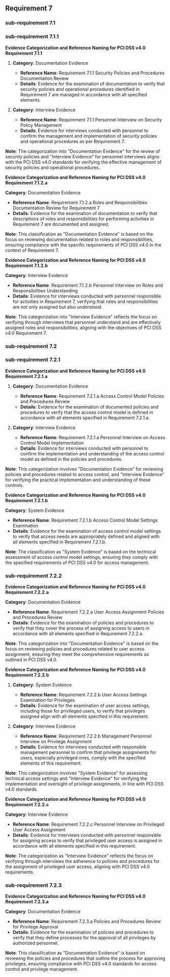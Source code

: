 
## Requirement 7
### sub-requirement 7.1
### sub-requirement 7.1.1
**Evidence Categorization and Reference Naming for PCI DSS v4.0 Requirement 7.1.1**

1. **Category**: Documentation Evidence
   - **Reference Name**: Requirement 7.1.1 Security Policies and Procedures Documentation Review
   - **Details**: Evidence for the examination of documentation to verify that security policies and operational procedures identified in Requirement 7 are managed in accordance with all specified elements.

2. **Category**: Interview Evidence
   - **Reference Name**: Requirement 7.1.1 Personnel Interview on Security Policy Management
   - **Details**: Evidence for interviews conducted with personnel to confirm the management and implementation of security policies and operational procedures as per Requirement 7.

**Note**: The categorization into "Documentation Evidence" for the review of security policies and "Interview Evidence" for personnel interviews aligns with the PCI DSS v4.0 standards for verifying the effective management of security policies and operational procedures.

**Evidence Categorization and Reference Naming for PCI DSS v4.0 Requirement 7.1.2.a**

**Category**: Documentation Evidence
- **Reference Name**: Requirement 7.1.2.a Roles and Responsibilities Documentation Review for Requirement 7
- **Details**: Evidence for the examination of documentation to verify that descriptions of roles and responsibilities for performing activities in Requirement 7 are documented and assigned.

**Note**: This classification as "Documentation Evidence" is based on the focus on reviewing documentation related to roles and responsibilities, ensuring compliance with the specific requirements of PCI DSS v4.0 in the context of Requirement 7.

**Evidence Categorization and Reference Naming for PCI DSS v4.0 Requirement 7.1.2.b**

**Category**: Interview Evidence
- **Reference Name**: Requirement 7.1.2.b Personnel Interview on Roles and Responsibilities Understanding
- **Details**: Evidence for interviews conducted with personnel responsible for activities in Requirement 7, verifying that roles and responsibilities are not only assigned but also understood.

**Note**: This categorization into "Interview Evidence" reflects the focus on verifying through interviews that personnel understand and are effectively assigned roles and responsibilities, aligning with the objectives of PCI DSS v4.0 Requirement 7.

### sub-requirement 7.2
### sub-requirement 7.2.1
**Evidence Categorization and Reference Naming for PCI DSS v4.0 Requirement 7.2.1.a**

1. **Category**: Documentation Evidence
   - **Reference Name**: Requirement 7.2.1.a Access Control Model Policies and Procedures Review
   - **Details**: Evidence for the examination of documented policies and procedures to verify that the access control model is defined in accordance with all elements specified in Requirement 7.2.1.a.

2. **Category**: Interview Evidence
   - **Reference Name**: Requirement 7.2.1.a Personnel Interview on Access Control Model Implementation
   - **Details**: Evidence for interviews conducted with personnel to confirm the implementation and understanding of the access control model as defined in the policies and procedures.

**Note**: This categorization involves "Documentation Evidence" for reviewing policies and procedures related to access control, and "Interview Evidence" for verifying the practical implementation and understanding of these controls.

**Evidence Categorization and Reference Naming for PCI DSS v4.0 Requirement 7.2.1.b**

**Category**: System Evidence
- **Reference Name**: Requirement 7.2.1.b Access Control Model Settings Examination
- **Details**: Evidence for the examination of access control model settings to verify that access needs are appropriately defined and aligned with all elements specified in Requirement 7.2.1.b.

**Note**: The classification as "System Evidence" is based on the technical assessment of access control model settings, ensuring they comply with the specified requirements of PCI DSS v4.0 for access management.

### sub-requirement 7.2.2
**Evidence Categorization and Reference Naming for PCI DSS v4.0 Requirement 7.2.2.a**

**Category**: Documentation Evidence
- **Reference Name**: Requirement 7.2.2.a User Access Assignment Policies and Procedures Review
- **Details**: Evidence for the examination of policies and procedures to verify that they cover the process of assigning access to users in accordance with all elements specified in Requirement 7.2.2.a.

**Note**: This categorization into "Documentation Evidence" is based on the focus on reviewing policies and procedures related to user access assignment, ensuring they meet the comprehensive requirements as outlined in PCI DSS v4.0.

**Evidence Categorization and Reference Naming for PCI DSS v4.0 Requirement 7.2.2.b**

1. **Category**: System Evidence
   - **Reference Name**: Requirement 7.2.2.b User Access Settings Examination for Privileges
   - **Details**: Evidence for the examination of user access settings, including those for privileged users, to verify that privileges assigned align with all elements specified in this requirement.

2. **Category**: Interview Evidence
   - **Reference Name**: Requirement 7.2.2.b Management Personnel Interview on Privilege Assignment
   - **Details**: Evidence for interviews conducted with responsible management personnel to confirm that privilege assignments for users, especially privileged ones, comply with the specified elements of this requirement.

**Note**: This categorization involves "System Evidence" for assessing technical access settings and "Interview Evidence" for verifying the implementation and oversight of privilege assignments, in line with PCI DSS v4.0 standards.

**Evidence Categorization and Reference Naming for PCI DSS v4.0 Requirement 7.2.2.c**

**Category**: Interview Evidence
- **Reference Name**: Requirement 7.2.2.c Personnel Interview on Privileged User Access Assignment
- **Details**: Evidence for interviews conducted with personnel responsible for assigning access to verify that privileged user access is assigned in accordance with all elements specified in this requirement.

**Note**: The categorization as "Interview Evidence" reflects the focus on verifying through interviews the adherence to policies and procedures for the assignment of privileged user access, aligning with PCI DSS v4.0 requirements.

### sub-requirement 7.2.3
**Evidence Categorization and Reference Naming for PCI DSS v4.0 Requirement 7.2.3.a**

**Category**: Documentation Evidence
- **Reference Name**: Requirement 7.2.3.a Policies and Procedures Review for Privilege Approval
- **Details**: Evidence for the examination of policies and procedures to verify that they define processes for the approval of all privileges by authorized personnel.

**Note**: This classification as "Documentation Evidence" is based on reviewing the policies and procedures that outline the process for approving privileges, ensuring compliance with PCI DSS v4.0 standards for access control and privilege management.

